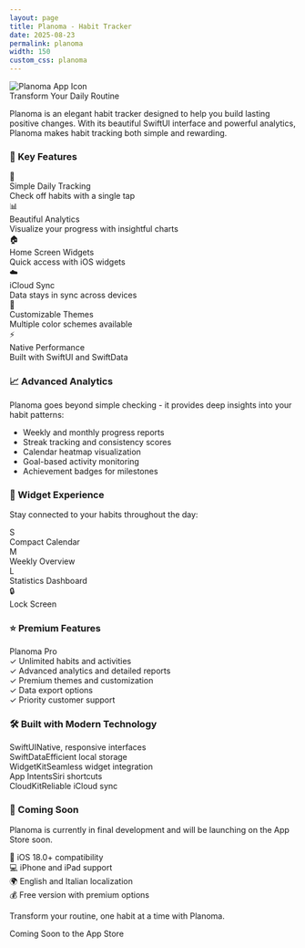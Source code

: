 ```yaml
---
layout: page
title: Planoma - Habit Tracker
date: 2025-08-23
permalink: planoma
width: 150
custom_css: planoma
---
```


<div class="planoma-hero">
  <div class="planoma-logo">
    <img src="{{ site.baseurl }}/img/planoma-logo.png" alt="Planoma App Icon" width="{{page.width}}" class="center">
  </div>
  <div class="planoma-tagline">Transform Your Daily Routine</div>
</div>

<div class="planoma-description">
  <p class="planoma-intro">Planoma is an elegant habit tracker designed to help you build lasting positive changes. With its beautiful SwiftUI interface and powerful analytics, Planoma makes habit tracking both simple and rewarding.</p>
</div>

<div class="planoma-features">
  <h3 class="planoma-section-title">🎯 Key Features</h3>
  <div class="feature-grid">
    <div class="feature-card">
      <div class="feature-icon">🎯</div>
      <div class="feature-title">Simple Daily Tracking</div>
      <div class="feature-desc">Check off habits with a single tap</div>
    </div>
    <div class="feature-card">
      <div class="feature-icon">📊</div>
      <div class="feature-title">Beautiful Analytics</div>
      <div class="feature-desc">Visualize your progress with insightful charts</div>
    </div>
    <div class="feature-card">
      <div class="feature-icon">🏠</div>
      <div class="feature-title">Home Screen Widgets</div>
      <div class="feature-desc">Quick access with iOS widgets</div>
    </div>
    <div class="feature-card">
      <div class="feature-icon">☁️</div>
      <div class="feature-title">iCloud Sync</div>
      <div class="feature-desc">Data stays in sync across devices</div>
    </div>
    <div class="feature-card">
      <div class="feature-icon">🎨</div>
      <div class="feature-title">Customizable Themes</div>
      <div class="feature-desc">Multiple color schemes available</div>
    </div>
    <div class="feature-card">
      <div class="feature-icon">⚡</div>
      <div class="feature-title">Native Performance</div>
      <div class="feature-desc">Built with SwiftUI and SwiftData</div>
    </div>
  </div>
</div>

<div class="planoma-analytics">
  <h3 class="planoma-section-title">📈 Advanced Analytics</h3>
  <div class="analytics-content">
    <p>Planoma goes beyond simple checking - it provides deep insights into your habit patterns:</p>
    <ul class="analytics-list">
      <li><span class="highlight">Weekly and monthly</span> progress reports</li>
      <li><span class="highlight">Streak tracking</span> and consistency scores</li>
      <li><span class="highlight">Calendar heatmap</span> visualization</li>
      <li><span class="highlight">Goal-based activity</span> monitoring</li>
      <li><span class="highlight">Achievement badges</span> for milestones</li>
    </ul>
  </div>
</div>

<div class="planoma-widgets">
  <h3 class="planoma-section-title">📱 Widget Experience</h3>
  <div class="widget-showcase">
    <p>Stay connected to your habits throughout the day:</p>
    <div class="widget-types">
      <div class="widget-type">
        <div class="widget-size small">S</div>
        <div class="widget-name">Compact Calendar</div>
      </div>
      <div class="widget-type">
        <div class="widget-size medium">M</div>
        <div class="widget-name">Weekly Overview</div>
      </div>
      <div class="widget-type">
        <div class="widget-size large">L</div>
        <div class="widget-name">Statistics Dashboard</div>
      </div>
      <div class="widget-type">
        <div class="widget-size lock">🔒</div>
        <div class="widget-name">Lock Screen</div>
      </div>
    </div>
  </div>
</div>

<div class="planoma-premium">
  <h3 class="planoma-section-title">⭐ Premium Features</h3>
  <div class="premium-card">
    <div class="premium-header">Planoma Pro</div>
    <div class="premium-features">
      <div class="premium-feature">✓ Unlimited habits and activities</div>
      <div class="premium-feature">✓ Advanced analytics and detailed reports</div>
      <div class="premium-feature">✓ Premium themes and customization</div>
      <div class="premium-feature">✓ Data export options</div>
      <div class="premium-feature">✓ Priority customer support</div>
    </div>
  </div>
</div>

<div class="planoma-tech">
  <h3 class="planoma-section-title">🛠 Built with Modern Technology</h3>
  <div class="tech-stack">
    <div class="tech-item"><span class="tech-name">SwiftUI</span><span class="tech-desc">Native, responsive interfaces</span></div>
    <div class="tech-item"><span class="tech-name">SwiftData</span><span class="tech-desc">Efficient local storage</span></div>
    <div class="tech-item"><span class="tech-name">WidgetKit</span><span class="tech-desc">Seamless widget integration</span></div>
    <div class="tech-item"><span class="tech-name">App Intents</span><span class="tech-desc">Siri shortcuts</span></div>
    <div class="tech-item"><span class="tech-name">CloudKit</span><span class="tech-desc">Reliable iCloud sync</span></div>
  </div>
</div>

<div class="planoma-launch">
  <h3 class="planoma-section-title">🚀 Coming Soon</h3>
  <div class="launch-info">
    <p>Planoma is currently in final development and will be launching on the App Store soon.</p>
    <div class="launch-specs">
      <div class="spec-item">📱 iOS 18.0+ compatibility</div>
      <div class="spec-item">💻 iPhone and iPad support</div>
      <div class="spec-item">🌍 English and Italian localization</div>
      <div class="spec-item">💰 Free version with premium options</div>
    </div>
    <div class="planoma-cta">
      <p class="cta-text">Transform your routine, one habit at a time with Planoma.</p>
      <div class="status-badge">Coming Soon to the App Store</div>
    </div>
  </div>
</div>